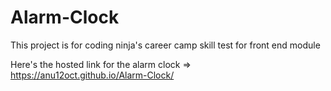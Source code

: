 # Alarm-Clock
This project is for coding ninja's career camp skill test for front end module

Here's the hosted link for the alarm clock => https://anu12oct.github.io/Alarm-Clock/
